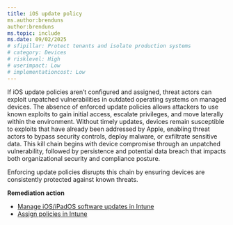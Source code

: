```yaml
---
title: iOS update policy
ms.author:brenduns
author:brenduns
ms.topic: include
ms.date: 09/02/2025
# sfipillar: Protect tenants and isolate production systems
# category: Devices
# risklevel: High
# userimpact: Low
# implementationcost: Low
---
```

If iOS update policies aren’t configured and assigned, threat actors can exploit unpatched vulnerabilities in outdated operating systems on managed devices. The absence of enforced update policies allows attackers to use known exploits to gain initial access, escalate privileges, and move laterally within the environment. Without timely updates, devices remain susceptible to exploits that have already been addressed by Apple, enabling threat actors to bypass security controls, deploy malware, or exfiltrate sensitive data. This kill chain begins with device compromise through an unpatched vulnerability, followed by persistence and potential data breach that impacts both organizational security and compliance posture.

Enforcing update policies disrupts this chain by ensuring devices are consistently protected against known threats.

**Remediation action**

- [Manage iOS/iPadOS software updates in Intune](/intune/intune-service/protect/software-updates-guide-ios-ipados)
- [Assign policies in Intune](/intune/intune-service/configuration/device-profile-assign)